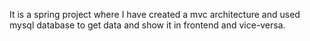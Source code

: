 It is a spring project where I have created a mvc architecture and used mysql database to get data and show it in frontend and vice-versa.
